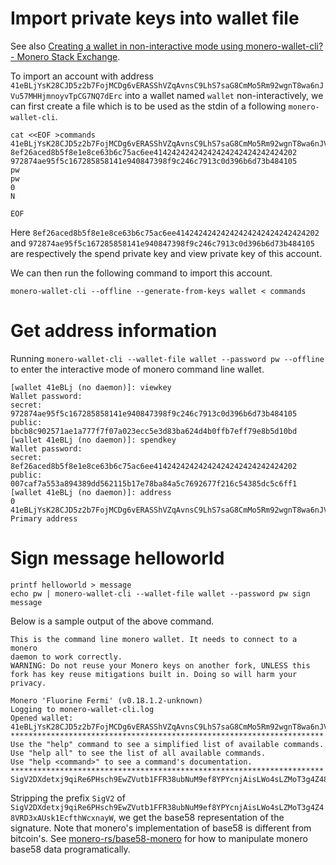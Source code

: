 # Import private keys into wallet file
See also [Creating a wallet in non-interactive mode using monero-wallet-cli? - Monero Stack Exchange](https://monero.stackexchange.com/questions/10385/creating-a-wallet-in-non-interactive-mode-using-monero-wallet-cli).

To import an account with address `41eBLjYsK28CJD5z2b7FojMCDg6vERASShVZqAvnsC9LhS7saG8CmMo5Rm92wgnT8wa6nJVu57MHHjmnoyvTpCG7NQ7dErc` into a wallet named `wallet` non-interactively, we can first create a file which is to be used as the stdin of a following `monero-wallet-cli`.
```
cat <<EOF >commands 
41eBLjYsK28CJD5z2b7FojMCDg6vERASShVZqAvnsC9LhS7saG8CmMo5Rm92wgnT8wa6nJVu57MHHjmnoyvTpCG7NQ7dErc
8ef26aced8b5f8e1e8ce63b6c75ac6ee41424242424242424242424242424202
972874ae95f5c167285858141e940847398f9c246c7913c0d396b6d73b484105
pw
pw
0
N

EOF
```

Here `8ef26aced8b5f8e1e8ce63b6c75ac6ee41424242424242424242424242424202` and `972874ae95f5c167285858141e940847398f9c246c7913c0d396b6d73b484105` are respectively the spend private key and view private key of this account.

We can then run the following command to import this account.
```
monero-wallet-cli --offline --generate-from-keys wallet < commands
```

# Get address information

Running `monero-wallet-cli --wallet-file wallet --password pw --offline` to enter the interactive mode of
monero command line wallet.

```
[wallet 41eBLj (no daemon)]: viewkey
Wallet password:
secret: 972874ae95f5c167285858141e940847398f9c246c7913c0d396b6d73b484105
public: bbcb8c902571ae1a777f7f07a023ecc5e3d83ba624d4b0ffb7eff79e8b5d10bd
[wallet 41eBLj (no daemon)]: spendkey
Wallet password:
secret: 8ef26aced8b5f8e1e8ce63b6c75ac6ee41424242424242424242424242424202
public: 007caf7a553a894389dd562115b17e78ba84a5c7692677f216c54385dc5c6ff1
[wallet 41eBLj (no daemon)]: address
0  41eBLjYsK28CJD5z2b7FojMCDg6vERASShVZqAvnsC9LhS7saG8CmMo5Rm92wgnT8wa6nJVu57MHHjmnoyvTpCG7NQ7dErc  Primary address
```

# Sign message helloworld
```
printf helloworld > message
echo pw | monero-wallet-cli --wallet-file wallet --password pw sign message
```

Below is a sample output of the above command.

```
This is the command line monero wallet. It needs to connect to a monero
daemon to work correctly.
WARNING: Do not reuse your Monero keys on another fork, UNLESS this fork has key reuse mitigations built in. Doing so will harm your privacy.

Monero 'Fluorine Fermi' (v0.18.1.2-unknown)
Logging to monero-wallet-cli.log
Opened wallet: 41eBLjYsK28CJD5z2b7FojMCDg6vERASShVZqAvnsC9LhS7saG8CmMo5Rm92wgnT8wa6nJVu57MHHjmnoyvTpCG7NQ7dErc
**********************************************************************
Use the "help" command to see a simplified list of available commands.
Use "help all" to see the list of all available commands.
Use "help <command>" to see a command's documentation.
**********************************************************************
SigV2DXdetxj9qiRe6PHsch9EwZVutb1FFR38ubNuM9ef8YPYcnjAisLWo4sLZMoT3g4Z48VRD3xAUsk1EcfthWcxnayW
```

Stripping the prefix `SigV2` of `SigV2DXdetxj9qiRe6PHsch9EwZVutb1FFR38ubNuM9ef8YPYcnjAisLWo4sLZMoT3g4Z48VRD3xAUsk1EcfthWcxnayW`,
we get the base58 representation of the signature. Note that monero's implementation of base58 is different from bitcoin's.
See [monero-rs/base58-monero](https://github.com/monero-rs/base58-monero) for how to manipulate monero base58 data programatically.

